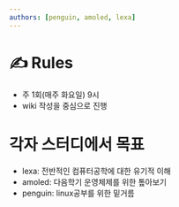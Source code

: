 ```yaml
---
authors: [penguin, amoled, lexa]
---
```


# ✍️ Rules
- 주 1회(매주 화요일) 9시
- wiki 작성을 중심으로 진행

# 각자 스터디에서 목표
- lexa: 전반적인 컴퓨터공학에 대한 유기적 이해
- amoled: 다음학기 운영체제를 위한 톺아보기
- penguin: linux공부를 위한 밑거름